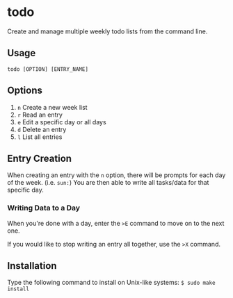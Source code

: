 # todo

Create and manage multiple weekly todo lists from the command line.

## Usage

`todo [OPTION] [ENTRY_NAME]`

## Options

1. `n`	Create a new week list
2. `r`	Read an entry
3. `e`	Edit a specific day or all days
4. `d`	Delete an entry
5. `l`	List all entries

## Entry Creation

When creating an entry with the `n` option, there will be prompts
for each day of the week. (i.e. `sun:`) You are then able to write all tasks/data
for that specific day.

### Writing Data to a Day

When you're done with a day, enter the `>E` command to move on to the next one.

If you would like to stop writing an entry all together, use the `>X` command.

## Installation

Type the following command to install on Unix-like systems:
	`$ sudo make install`
